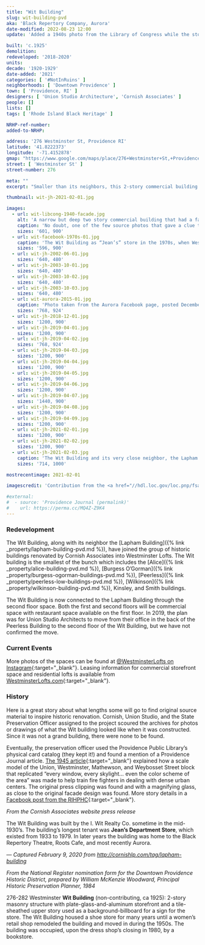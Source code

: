 ```yaml
---
title: "Wit Building"
slug: wit-building-pvd
aka: 'Black Repertory Company, Aurora'
date-modified: 2022-08-23 12:00
update: 'Added a 1940s photo from the Library of Congress while the storefront was Jean’s Department Store'

built: 'c.1925'
demolition:
redeveloped: '2018-2020'
units:
decade: '1920-1929'
date-added: '2021'
categories: [ '#NotInRuins' ]
neighborhoods: [ 'Downtown Providence' ]
town: [ 'Providence, RI' ]
designers: [ 'Union Studio Architecture', 'Cornish Associates' ]
people: []
lists: []
tags: [ 'Rhode Island Black Heritage' ]

NRHP-ref-number:
added-to-NRHP:

address: '276 Westminster St, Providence RI'
latitude: '41.8222373'
longitude: '-71.4152878'
gmap: "https://www.google.com/maps/place/276+Westminster+St,+Providence,+RI+02903/@41.8222373,-71.4152878,17z/data=!3m1!4b1!4m5!3m4!1s0x89e445139d9a5935:0xd4f8ef488e7a81a6!8m2!3d41.8222373!4d-71.4130991"
street: [ 'Westminster St' ]
street-number: 276

meta: ""
excerpt: "Smaller than its neighbors, this 2-story commercial building joined the ranks of its neightbors in the collective called “Westminster Lofts”"

thumbnail: wit-jh-2021-02-01.jpg

images:
  - url: wit-libcong-1940-facade.jpg
    alt: 'A narrow but deep two story commercial building that had a fairly non-descript façade until the architects for the redevelopment conducted deep research to replicate what might have been an obsidian glass tile façade with large commercial window openings'
    caption: 'No doubt, one of the few source photos that gave a clue to the renovation architects about what the building might have looked like beneath the mid-century veneer that destroyed the original façade. “Hanging Christmas decorations in Providence, Rhode Island,” December 1940, Jack Delano, photographer. Farm Security Administration - Office of War Information Photograph Collection (Library of Congress).'
    sizes: '601, 900'
  - url: wit-facebook-1970s-01.jpg
    caption: 'The Wit Building as “Jean’s” store in the 1970s, when Westminster Street was a pedestrian mall and commercial-building style tended towards flat surfaces with very little ornamentation. Contributed by David Doiron from Facebook'
    sizes: '596, 900'
  - url: wit-jh-2002-06-01.jpg
    sizes: '640, 480'
  - url: wit-jh-2003-10-01.jpg
    sizes: '640, 480'
  - url: wit-jh-2003-10-02.jpg
    sizes: '640, 480'
  - url: wit-jh-2003-10-03.jpg
    sizes: '640, 480'
  - url: wit-aurora-2015-01.jpg
    caption: 'Photo taken from the Aurora Facebook page, posted December 2015'
    sizes: '768, 924'
  - url: wit-jh-2018-12-01.jpg
    sizes: '1200, 900'
  - url: wit-jh-2019-04-01.jpg
    sizes: '1200, 900'
  - url: wit-jh-2019-04-02.jpg
    sizes: '768, 924'
  - url: wit-jh-2019-04-03.jpg
    sizes: '1200, 900'
  - url: wit-jh-2019-04-04.jpg
    sizes: '1200, 900'
  - url: wit-jh-2019-04-05.jpg
    sizes: '1200, 900'
  - url: wit-jh-2019-04-06.jpg
    sizes: '1200, 900'
  - url: wit-jh-2019-04-07.jpg
    sizes: '1440, 900'
  - url: wit-jh-2019-04-08.jpg
    sizes: '1200, 900'
  - url: wit-jh-2019-04-09.jpg
    sizes: '1200, 900'
  - url: wit-jh-2021-02-01.jpg
    sizes: '1200, 900'
  - url: wit-jh-2021-02-02.jpg
    sizes: '1200, 900'
  - url: wit-jh-2021-02-03.jpg
    caption: 'The Wit Building and its very close neighbor, the Lapham Building, now joined at the second floor'
    sizes: '714, 1000'

mostrecentimage: 2021-02-01

imagescredit: 'Contribution from the <a href="//hdl.loc.gov/loc.pnp/fsa.8a34929" target="_blank">Library of Congress</a> and the David Doiron and Aurora Facebook pages'

#external:
#  - source: 'Providence Journal (permalink)'
#    url: https://perma.cc/MQ4Z-Z9K4
---
```


### Redevelopment

The Wit Building, along with its neighbor the [Lapham Building]({% link _property/lapham-building-pvd.md %}), have joined the group of historic buildings renovated by Cornish Associates into Westminster Lofts. The Wit building is the smallest of the bunch which includes the [Alice]({% link _property/alice-building-pvd.md %}), [Burgess O’Gorman]({% link _property/burgess-ogorman-buildings-pvd.md %}), [Peerless]({% link _property/peerless-low-buildings-pvd.md %}), [Wilkinson]({% link _property/wilkinson-building-pvd.md %}), Kinsley, and Smith buildings.

The Wit Building is now connected to the Lapham Building through the second floor space. Both the first and second floors will be commercial space with restaurant space available on the first floor. In 2019, the plan was for Union Studio Architects to move from their office in the back of the Peerless Building to the second floor of the Wit Building, but we have not confirmed the move.


### Current Events

More photos of the spaces can be found at [@WestminsterLofts on Instagram](//www.instagram.com/westminsterlofts/){:target="_blank"}. Leasing information for commercial storefront space and residential lofts is available from [WestminsterLofts.com](//westminsterlofts.com){:target="_blank"}.


### History

Here is a great story about what lengths some will go to find original source material to inspire historic renovation. Cornish, Union Studio, and the State Preservation Officer assigned to the project scoured the archives for photos or drawings of what the Wit building looked like when it was constructed. Since it was not a grand building, there were none to be found.

Eventually, the preservation officer used the Providence Public Library’s physical card catalog (they kept it!) and found a mention of a Providence Journal article. [The 1945 article](//provlibdigital.org/islandora/object/islandora%3A5633){:target="_blank"} explained how a scale model of the Union, Westminster, Mathewson, and Weybosset Street block that replicated “every window, every skylight… even the color scheme of the area” was made to help train fire fighters in dealing with dense urban centers. The original press clipping was found and with a magnifying glass, as close to the original facade design was found. More story details in a [Facebook post from the RIHPHC](//www.facebook.com/rihphc/posts/2698666850398854){:target="_blank"}.


_From the Cornish Associates website press release_

The Wit Building was built by the I. Wit Realty Co. sometime in the mid-1930’s. The building’s longest tenant was **Jean’s Department Store**, which existed from 1933 to 1979. In later years the building was home to the Black Repertory Theatre, Roots Cafe, and most recently Aurora.

— _Captured February 9, 2020 from http://cornishlp.com/tag/lapham-building_


_From the National Register nomination form for the Downtown Providence Historic District, prepared by William McKenzie Woodward, Principal Historic Preservation Planner, 1984_

276-282 Westminster **Wit Building** (non-contributing, ca 1925): 2-story masonry structure with plate-glass-and-aluminum storefront and a tile-sheathed upper story used as a background-billboard for a sign for the store. The Wit Building housed a shoe store for many years until a women’s retail shop remodeled the building and moved in during the 1950s. The building was occupied, upon the dress shop’s closing in 1980, by a bookstore.
